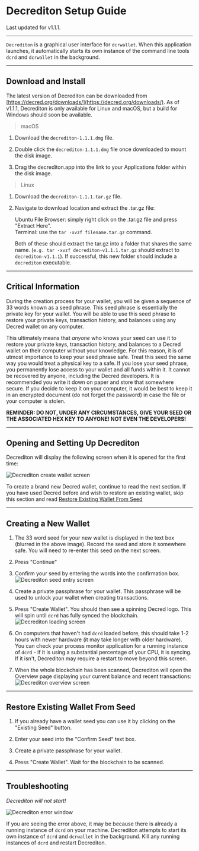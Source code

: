 # Decrediton Setup Guide 

Last updated for v1.1.1.

---

`Decrediton` is a graphical user interface for `dcrwallet`. When this application launches, it automatically starts its own instance of the command line tools `dcrd` and `dcrwallet` in the background.

---

## Download and Install 

The latest version of Decrediton can be downloaded from [https://decred.org/downloads/](https://decred.org/downloads/). As of v1.1.1, Decrediton is only available for Linux and macOS, but a build for Windows should soon be available.

> macOS

1. Download the `decrediton-1.1.1.dmg` file.

1. Double click the `decrediton-1.1.1.dmg` file once downloaded to mount the disk image.

1. Drag the decrediton.app into the link to your Applications folder within the disk image.

> Linux

1. Download the `decrediton-1.1.1.tar.gz` file.

1. Navigate to download location and extract the .tar.gz file:

    Ubuntu File Browser: simply right click on the .tar.gz file and press "Extract Here". <br />
    Terminal: use the `tar -xvzf filename.tar.gz` command.

    Both of these should extract the tar.gz into a folder that shares the same name. (`e.g. tar -xvzf decrediton-v1.1.1.tar.gz` should extract to `decrediton-v1.1.1`). If successful, this new folder should include a `decrediton` executable.

---

## Critical Information 

During the creation process for your wallet, you will be given a sequence of 33 words known as a seed phrase. This seed phrase is essentially the private key for your wallet. You will be able to use this seed phrase to restore your private keys, transaction history, and balances using any Decred wallet on any computer. 

This ultimately means that *anyone* who knows your seed can use it to restore your private keys, transaction history, and balances to a Decred wallet on their computer without your knowledge. For this reason, it is of utmost importance to keep your seed phrase safe. Treat this seed the same way you would treat a physical key to a safe. If you lose your seed phrase, you permanently lose access to your wallet and all funds within it. It cannot be recovered by anyone, including the Decred developers. It is recommended you write it down on paper and store that somewhere secure. If you decide to keep it on your computer, it would be best to keep it in an encrypted document (do not forget the password) in case the file or your computer is stolen.

**REMINDER: DO NOT, UNDER ANY CIRCUMSTANCES, GIVE YOUR SEED OR THE ASSOCIATED HEX KEY TO ANYONE! NOT EVEN THE DEVELOPERS!**

---

## Opening and Setting Up Decrediton

Decrediton will display the following screen when it is opened for the first time:

![Decrediton create wallet screen](/img/decrediton/create-wallet.jpg)

To create a brand new Decred wallet, continue to read the next section. If you have used Decred before and wish to restore an existing wallet, skip this section and read [Restore Existing Wallet From Seed](/getting-started/user-guides/decrediton-setup.md#restore-existing-wallet-from-seed)

---

## Creating a New Wallet

1. The 33 word seed for your new wallet is displayed in the text box (blurred in the above image). Record the seed and store it somewhere safe. You will need to re-enter this seed on the next screen.

1. Press "Continue"

1. Confirm your seed by entering the words into the confirmation box.
![Decrediton seed entry screen](/img/decrediton/seed-entered.jpg)

1. Create a private passphrase for your wallet. This passphrase will be used to unlock your wallet when creating transactions.

1. Press "Create Wallet". You should then see a spinning Decred logo. This will spin until `dcrd` has fully synced the blockchain.
![Decrediton loading screen](/img/decrediton/loading.jpg)

1.  On computers that haven't had `dcrd` loaded before, this should take 1-2 hours with newer hardware (it may take longer with older hardware). You can check your process monitor application for a running instance of `dcrd` - if it is using a substantial percentage of your CPU, it is syncing. If it isn't, Decrediton may require a restart to move beyond this screen.

1. When the whole blockchain has been scanned, Decrediton will open the Overview page displaying your current balance and recent transactions:
![Decrediton overview screen](/img/decrediton/open-wallet.jpg)

---

## Restore Existing Wallet From Seed

1. If you already have a wallet seed you can use it by clicking on the "Existing Seed" button.

1. Enter your seed into the "Confirm Seed" text box.

1. Create a private passphrase for your wallet.

1. Press "Create Wallet". Wait for the blockchain to be scanned.

---

## Troubleshooting

*Decrediton will not start!*

![Decrediton error window](/img/decrediton/dcrd-error.jpg)

If you are seeing the error above, it may be because there is already a running instance of `dcrd` on your machine. Decrediton attempts to start its own instance of `dcrd` and `dcrwallet` in the background. Kill any running instances of `dcrd` and restart Decrediton.